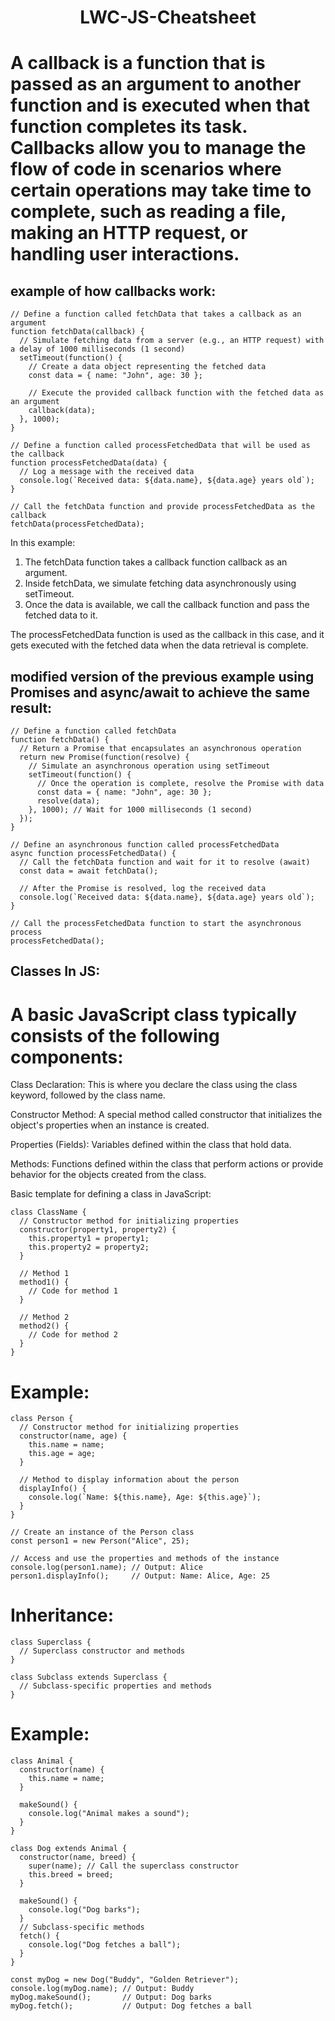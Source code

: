 <div align="center"> <h1>LWC-JS-Cheatsheet</h1></div>

#  A callback is a function that is passed as an argument to another function and is executed when that function completes its task. Callbacks allow you to manage the flow of code in scenarios where certain operations may take time to complete, such as reading a file, making an HTTP request, or handling user interactions.


## example of how callbacks work:

```
// Define a function called fetchData that takes a callback as an argument
function fetchData(callback) {
  // Simulate fetching data from a server (e.g., an HTTP request) with a delay of 1000 milliseconds (1 second)
  setTimeout(function() {
    // Create a data object representing the fetched data
    const data = { name: "John", age: 30 };
    
    // Execute the provided callback function with the fetched data as an argument
    callback(data);
  }, 1000);
}

// Define a function called processFetchedData that will be used as the callback
function processFetchedData(data) {
  // Log a message with the received data
  console.log(`Received data: ${data.name}, ${data.age} years old`);
}

// Call the fetchData function and provide processFetchedData as the callback
fetchData(processFetchedData);

```
In this example:

1. The fetchData function takes a callback function callback as an argument.
2. Inside fetchData, we simulate fetching data asynchronously using setTimeout.
3. Once the data is available, we call the callback function and pass the fetched data to it.

The processFetchedData function is used as the callback in this case, and it gets executed with the fetched data when the data retrieval is complete.


##  modified version of the previous example using Promises and async/await to achieve the same result:

```
// Define a function called fetchData
function fetchData() {
  // Return a Promise that encapsulates an asynchronous operation
  return new Promise(function(resolve) {
    // Simulate an asynchronous operation using setTimeout
    setTimeout(function() {
      // Once the operation is complete, resolve the Promise with data
      const data = { name: "John", age: 30 };
      resolve(data);
    }, 1000); // Wait for 1000 milliseconds (1 second)
  });
}

// Define an asynchronous function called processFetchedData
async function processFetchedData() {
  // Call the fetchData function and wait for it to resolve (await)
  const data = await fetchData();

  // After the Promise is resolved, log the received data
  console.log(`Received data: ${data.name}, ${data.age} years old`);
}

// Call the processFetchedData function to start the asynchronous process
processFetchedData();

```


## Classes In JS:

# A basic JavaScript class typically consists of the following components:

Class Declaration: This is where you declare the class using the class keyword, followed by the class name.

Constructor Method: A special method called constructor that initializes the object's properties when an instance is created.

Properties (Fields): Variables defined within the class that hold data.

Methods: Functions defined within the class that perform actions or provide behavior for the objects created from the class.

Basic template for defining a class in JavaScript:

```
class ClassName {
  // Constructor method for initializing properties
  constructor(property1, property2) {
    this.property1 = property1;
    this.property2 = property2;
  }

  // Method 1
  method1() {
    // Code for method 1
  }

  // Method 2
  method2() {
    // Code for method 2
  }
}
```

# Example:

```
class Person {
  // Constructor method for initializing properties
  constructor(name, age) {
    this.name = name;
    this.age = age;
  }

  // Method to display information about the person
  displayInfo() {
    console.log(`Name: ${this.name}, Age: ${this.age}`);
  }
}

// Create an instance of the Person class
const person1 = new Person("Alice", 25);

// Access and use the properties and methods of the instance
console.log(person1.name); // Output: Alice
person1.displayInfo();     // Output: Name: Alice, Age: 25
```

# Inheritance:
```
class Superclass {
  // Superclass constructor and methods
}

class Subclass extends Superclass {
  // Subclass-specific properties and methods
}
```
# Example:

```
class Animal {
  constructor(name) {
    this.name = name;
  }

  makeSound() {
    console.log("Animal makes a sound");
  }
}

class Dog extends Animal {
  constructor(name, breed) {
    super(name); // Call the superclass constructor
    this.breed = breed;
  }

  makeSound() {
    console.log("Dog barks");
  }
  // Subclass-specific methods
  fetch() {
    console.log("Dog fetches a ball");
  }
}

const myDog = new Dog("Buddy", "Golden Retriever");
console.log(myDog.name); // Output: Buddy
myDog.makeSound();       // Output: Dog barks
myDog.fetch();           // Output: Dog fetches a ball
```

